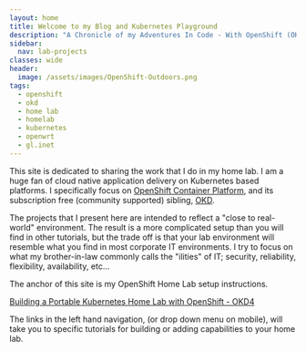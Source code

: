 ```yaml
---
layout: home
title: Welcome to my Blog and Kubernetes Playground
description: "A Chronicle of my Adventures In Code - With OpenShift (OKD), Quarkus, and more! Blog Dedicated to OpenShift Home Lab Projects"
sidebar:
  nav: lab-projects
classes: wide
header:
  image: /assets/images/OpenShift-Outdoors.png
tags:
  - openshift
  - okd
  - home lab
  - homelab
  - kubernetes
  - openwrt
  - gl.inet
---
```

This site is dedicated to sharing the work that I do in my home lab.  I am a huge fan of cloud native application delivery on Kubernetes based platforms.  I specifically focus on [OpenShift Container Platform](https://openshift.com), and its subscription free (community supported) sibling, [OKD](https://okd.io).

The projects that I present here are intended to reflect a "close to real-world" environment.  The result is a more complicated setup than you will find in other tutorials, but the trade off is that your lab environment will resemble what you find in most corporate IT environments.  I try to focus on what my brother-in-law commonly calls the "ilities" of IT; security, reliability, flexibility, availability, etc...

The anchor of this site is my OpenShift Home Lab setup instructions.

[Building a Portable Kubernetes Home Lab with OpenShift - OKD4](/home-lab/lab-intro/)

The links in the left hand navigation, (or drop down menu on mobile), will take you to specific tutorials for building or adding capabilities to your home lab.
